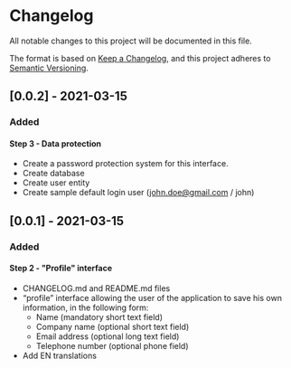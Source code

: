 # Changelog

All notable changes to this project will be documented in this file.

The format is based on [Keep a Changelog](https://keepachangelog.com/en/1.0.0/),
and this project adheres to [Semantic Versioning](https://semver.org/spec/v2.0.0.html).

## [0.0.2] - 2021-03-15

### Added

#### Step 3 - Data protection

- Create a password protection system for this interface.
- Create database
- Create user entity
- Create sample default login user (john.doe@gmail.com / john)

## [0.0.1] - 2021-03-15

### Added

#### Step 2 - "Profile" interface

- CHANGELOG.md and README.md files
- “profile” interface allowing the user of the application to save his own information, in the following
form:
    - Name (mandatory short text field)
    - Company name (optional short text field)
    - Email address (optional long text field)
    - Telephone number (optional phone field)
- Add EN translations
